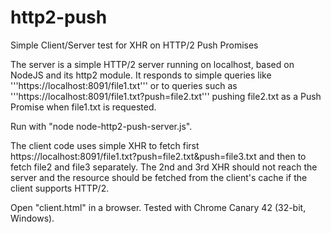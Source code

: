 # http2-push
Simple Client/Server test for XHR on HTTP/2 Push Promises

The server is a simple HTTP/2 server running on localhost, based on NodeJS and its http2 module. It responds to simple queries like '''https://localhost:8091/file1.txt''' or to queries such as '''https://localhost:8091/file1.txt?push=file2.txt''' pushing file2.txt as a Push Promise when file1.txt is requested. 

Run with "node node-http2-push-server.js". 

The client code uses simple XHR to fetch first https://localhost:8091/file1.txt?push=file2.txt&push=file3.txt and then to fetch file2 and file3 separately. The 2nd and 3rd XHR should not reach the server and the resource should be fetched from the client's cache if the client supports HTTP/2.

Open "client.html" in a browser. Tested with Chrome Canary 42 (32-bit, Windows).

